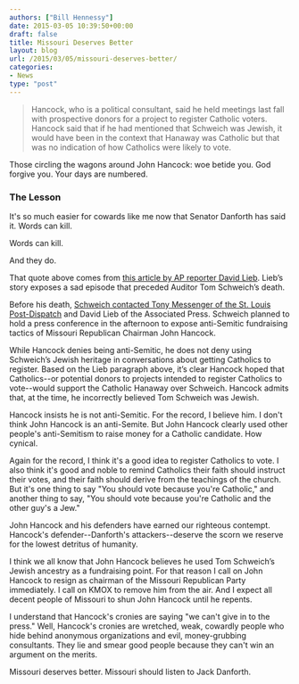 ```yaml
---
authors: ["Bill Hennessy"]
date: 2015-03-05 10:39:50+00:00
draft: false
title: Missouri Deserves Better
layout: blog
url: /2015/03/05/missouri-deserves-better/
categories:
- News
type: "post"
---
```


> Hancock, who is a political consultant, said he held meetings last fall with prospective donors for a project to register Catholic voters. Hancock said that if he had mentioned that Schweich was Jewish, it would have been in the context that Hanaway was Catholic but that was no indication of how Catholics were likely to vote.





Those circling the wagons around John Hancock: woe betide you. God forgive you. Your days are numbered.





### The Lesson





It's so much easier for cowards like me now that Senator Danforth has said it. Words can kill.





Words can kill.





And they do.





That quote above comes from [this article by AP reporter David Lieb](https://www.usnews.com/news/politics/articles/2015/02/26/missouri-auditor-tom-schweich-dies-at-54-his-office-says). Lieb’s story exposes a sad episode that preceded Auditor Tom Schweich’s death.





Before his death, [Schweich contacted Tony Messenger of the St. Louis Post-Dispatch](https://www.stltoday.com/news/opinion/columns/tony-messenger/messenger-from-voicemail-to-voicemail-the-short-political-career-of/article_d287e178-0463-53d8-9393-595c9b40dcf5.html) and David Lieb of the Associated Press. Schweich planned to hold a press conference in the afternoon to expose anti-Semitic fundraising tactics of Missouri Republican Chairman John Hancock.





While Hancock denies being anti-Semitic, he does not deny using Schweich’s Jewish heritage in conversations about getting Catholics to register. Based on the Lieb paragraph above, it’s clear Hancock hoped that Catholics--or potential donors to projects intended to register Catholics to vote--would support the Catholic Hanaway over Schweich. Hancock admits that, at the time, he incorrectly believed Tom Schweich was Jewish.





Hancock insists he is not anti-Semitic. For the record, I believe him. I don't think John Hancock is an anti-Semite. But John Hancock clearly used other people's anti-Semitism to raise money for a Catholic candidate. How cynical.





Again for the record, I think it's a good idea to register Catholics to vote. I also think it's good and noble to remind Catholics their faith should instruct their votes, and their faith should derive from the teachings of the church. But it's one thing to say "You should vote because you're Catholic," and another thing to say, "You should vote because you're Catholic and the other guy's a Jew."





John Hancock and his defenders have earned our righteous contempt. Hancock's defender--Danforth's attackers--deserve the scorn we reserve for the lowest detritus of humanity.





I think we all know that John Hancock believes he used Tom Schweich’s Jewish ancestry as a fundraising point. For that reason I call on John Hancock to resign as chairman of the Missouri Republican Party immediately. I call on KMOX to remove him from the air. And I expect all decent people of Missouri to shun John Hancock until he repents.





I understand that Hancock's cronies are saying "we can't give in to the press." Well, Hancock's cronies are wretched, weak, cowardly people who hide behind anonymous organizations and evil, money-grubbing consultants. They lie and smear good people because they can't win an argument on the merits.





Missouri deserves better. Missouri should listen to Jack Danforth.
